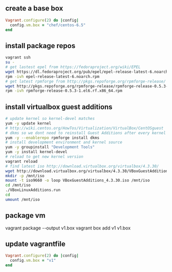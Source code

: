 ## create a base box

```ruby
Vagrant.configure(2) do |config|
  config.vm.box = "chef/centos-6.5"
end
```

## install package repos
```bash
vagrant ssh
su -
# get lastest epel from https://fedoraproject.org/wiki/EPEL
wget https://dl.fedoraproject.org/pub/epel/epel-release-latest-6.noarch.rpm
rpm -ivh epel-release-latest-6.noarch.rpm
# get latest rpmforge from http://pkgs.repoforge.org/rpmforge-release/
wget http://pkgs.repoforge.org/rpmforge-release/rpmforge-release-0.5.3-1.el6.rf.x86_64.rpm
rpm -ivh rpmforge-release-0.5.3-1.el6.rf.x86_64.rpm
```

## install virtualbox guest additions
```bash
# update kernel so kernel-devel matches
yum -y update kernel
# http://wiki.centos.org/HowTos/Virtualization/VirtualBox/CentOSguest
# dkms so we dont need to reinstall Guest Additions after every kernel update
yum -y --enablerepo rpmforge install dkms
# install development environment and kernel source
yum -y groupinstall "Development Tools"
yum -y install kernel-devel
# reload to get new kernel version
vagrant reload
# find latest iso http://download.virtualbox.org/virtualbox/4.3.30/
wget http://download.virtualbox.org/virtualbox/4.3.30/VBoxGuestAdditions_4.3.30.iso
mkdir -p /mnt/iso
mount -t iso9660 -o loop VBoxGuestAdditions_4.3.30.iso /mnt/iso
cd /mnt/iso
./VBoxLinuxAdditions.run
cd
umount /mnt/iso
```

## package vm
vagrant package --output v1.box
vagrant box add v1 v1.box

## update vagrantfile
```ruby
Vagrant.configure(2) do |config|
  config.vm.box = "v1"
end
```
